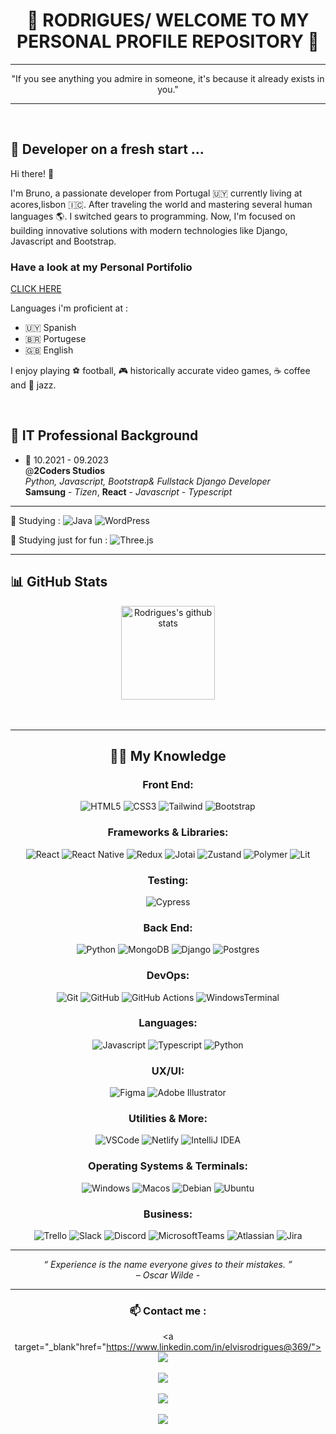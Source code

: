 <h1 align="center"> 🚶 RODRIGUES/ WELCOME TO MY PERSONAL PROFILE REPOSITORY 🥇 </h1>

<hr>
<p align="center">
  "If you see anything you admire in someone, it's because it already exists in you."
</p> 
<hr>



<br>

## 🔰 Developer on a fresh start ...


Hi there! 🤙 

I'm Bruno, a passionate developer from Portugal 🇺🇾 currently living at acores,lisbon 🇮🇨. After traveling the world and mastering several human languages 🌎. I switched gears to programming. Now, I'm focused on building innovative solutions with modern technologies like Django, Javascript and Bootstrap.


### Have a look at my Personal Portifolio

<div align="left">
    <a target="_blank"href="https://www.github.com/elvisrodrigues369/myportifolio/">CLICK HERE</a>
</dvi>

Languages i'm proficient at : 
- 🇺🇾 Spanish
- 🇧🇷 Portugese
- 🇬🇧 English
  
I enjoy playing ⚽ football, 🎮 historically accurate video games, ☕ coffee and 🎷 jazz. 

<br>

## 🏢 IT Professional Background

* 🏢 10.2021 - 09.2023 <br> @**2Coders Studios**  <br> *Python, Javascript, Bootstrap& Fullstack Django Developer*  <br> **Samsung** - *Tizen*, **React** - *Javascript - Typescript*



<hr>

📖 Studying :  ![Java](https://img.shields.io/badge/-Java-007396?style=flat&logo=openjdk&logoColor=white) ![WordPress](https://img.shields.io/badge/-WordPress-21759B?style=flat&logo=wordpress&logoColor=white) 

📖 Studying just for fun : ![Three.js](https://img.shields.io/badge/-Three.js-000000?style=flat&logo=three.js&logoColor=white)

<hr>



## 📊 GitHub Stats

<div align="center">
      <!--- <img align="left" src="https://github-profile-summary-cards.vercel.app/api/cards/repos-per-language?username=braggiouy&theme=nord_dark" alt="Braggiouy's github stats" />  --->
     <img align="center" src="https://github-readme-stats.vercel.app/api/top-langs?username=braggiouy&locale=en&hide_title=false&layout=compact&card_width=550&langs_count=5&theme=rose_pine&hide_border=true&order=2" height="150" alt="Rodrigues's github stats"  />
  <br>
  <br>
<br>
<hr>

## 👨‍🎓 My Knowledge 

### Front End:
![HTML5](https://img.shields.io/badge/-HTML5-E34F26?style=flat&logo=html5&logoColor=white)
![CSS3](https://img.shields.io/badge/-CSS3-1572B6?style=flat&logo=css3)
![Tailwind](https://img.shields.io/badge/-Tailwind-38B2AC?style=flat&logo=tailwind-css&logoColor=white)
![Bootstrap](https://img.shields.io/badge/-Bootstrap-7952B3?style=flat&logo=bootstrap&logoColor=white)


### Frameworks & Libraries:
![React](https://img.shields.io/badge/-React-61DAFB?style=flat&logo=react&logoColor=white)
![React Native](https://img.shields.io/badge/-React%20Native-61DAFB?style=flat&logo=react&logoColor=white)
![Redux](https://img.shields.io/badge/-Redux-764ABC?style=flat&logo=redux&logoColor=white)
![Jotai](https://img.shields.io/badge/-Jotai-000000?style=flat&logoColor=white&labelColor=white)
![Zustand](https://img.shields.io/badge/-Zustand-000000?style=flat&logoColor=white&labelColor=black)
![Polymer](https://img.shields.io/badge/-Polymer%20Project-FF4470?style=flat&logo=polymerproject&logoColor=white)
![Lit](https://img.shields.io/badge/-Lit-324FFF?style=flat&logo=lit&logoColor=white)

### Testing:
![Cypress](https://img.shields.io/badge/-Cypress-17202C?style=flat&logo=cypress&logoColor=white)

### Back End:
![Python](https://img.shields.io/badge/-Python-339933?style=flat&logo=nodedotjs&logoColor=white)
![MongoDB](https://img.shields.io/badge/-Mongo-47A248?style=flat&logo=mongodb&logoColor=white)
![Django](https://img.shields.io/badge/-Django-000000?style=flat&logo=express&logoColor=white)
![Postgres](https://img.shields.io/badge/-Postgres-FF6C37?style=flat&logo=postgres&logoColor=white)

### DevOps:
![Git](https://img.shields.io/badge/-Git-F05032?style=flat&logo=git&logoColor=white)
![GitHub](https://img.shields.io/badge/-Github-181717?style=flat&logo=github&logoColor=white)
![GitHub Actions](https://img.shields.io/badge/-GitHub%20Actions-2088FF?style=flat&logo=github-actions&logoColor=white)
![WindowsTerminal](https://img.shields.io/badge/Windows%20Terminal-4D4D4D?style=flat&logo=windows-terminal&logoColor=white)

### Languages:
![Javascript](https://img.shields.io/badge/-Javascript-F7DF1E?style=flat&logo=javascript&logoColor=white)
![Typescript](https://img.shields.io/badge/-Typescript-3178C6?style=flat&logo=typescript&logoColor=white)
![Python](https://img.shields.io/badge/-Python-007396?style=flat&logo=openjdk&logoColor=white)

### UX/UI:
![Figma](https://img.shields.io/badge/-Figma-F24E1E?style=flat&logo=figma&logoColor=white)
![Adobe Illustrator](https://img.shields.io/badge/-Illustrator-FF9A00?style=flat&logo=adobe-illustrator&logoColor=white)

### Utilities & More:
![VSCode](https://img.shields.io/badge/-VSCode-007ACC?style=flat&logo=visual-studio-code&logoColor=white)
![Netlify](https://img.shields.io/badge/-Netlify-00C7B7?style=flat&logo=Netlify&logoColor=white)
![IntelliJ IDEA](https://img.shields.io/badge/-IntelliJ%20IDEA-000000?style=flat&logo=intellij-idea&logoColor=white)

### Operating Systems & Terminals:
![Windows](https://img.shields.io/badge/-Windows-0078D6?style=flat&logo=windows&logoColor=white)
![Macos](https://img.shields.io/badge/-MacOS-000000?style=flat&logo=macos&logoColor=white)
![Debian](https://img.shields.io/badge/-Debian-A81D33?style=flat&logo=debian&logoColor=white)
![Ubuntu](https://img.shields.io/badge/-Ubuntu-E95420?style=flat&logo=ubuntu&logoColor=white)

### Business:
![Trello](https://img.shields.io/badge/-Trello-0079BF?style=flat&logo=trello&logoColor=white)
![Slack](https://img.shields.io/badge/-Slack-4A154B?style=flat&logo=slack&logoColor=white)
![Discord](https://img.shields.io/badge/-Discord-7289DA?style=flat&logo=discord&logoColor=white)
![MicrosoftTeams](https://img.shields.io/badge/-Microsoft%20Teams-6264A7?style=flat&logo=microsoftteams&logoColor=white)
![Atlassian](https://img.shields.io/badge/-atlassian-0052CC?style=flat&logo=atlassian&logoColor=white)
![Jira](https://img.shields.io/badge/-jira-0052CC?style=flat&logo=jira&logoColor=white)



<hr>
<p align="center">
   <i> “ Experience is the name everyone gives to their mistakes. ” </i>
   <br>
   <i> – Oscar Wilde - </i>
   <br>
</p> 
<hr>


### <p align="center">📫 Contact me :</p>

<p align="center">

  <a target="_blank"href="https://www.linkedin.com/in/elvisrodrigues@369/"><img src="https://img.shields.io/badge/linkedin-%230077B5.svg?&style=for-the-badge&logo=linkedin&logoColor=white" /></a>&nbsp;&nbsp;&nbsp;&nbsp;

  <a target="_blank" href="https://twitter.com/elvisrodrigues@369"><img src="https://img.shields.io/badge/twitter-%231DA1F2.svg?&style=for-the-badge&logo=twitter&logoColor=white" /></a>&nbsp;&nbsp;&nbsp;&nbsp;

  <a href="mailto:elvisrodrigues84@gmail.com?subject=Hello%20elvis, %20I%20contact%20you%20from%20Github"><img src="https://img.shields.io/badge/gmail-%23D14836.svg?&style=for-the-badge&logo=gmail&logoColor=white" /></a>&nbsp;&nbsp;&nbsp;&nbsp;

  <a href="https://www.instagram.com/elvis.rodrigues@369/"><img src="https://img.shields.io/badge/-Instagram-E4405F?style=for-the-badge&logo=instagram&logoColor=white" /></a>&nbsp;&nbsp;&nbsp;&nbsp;

</p>




